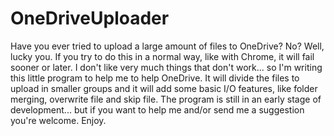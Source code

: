 # OneDriveUploader
Have you ever tried to upload a large amount of files to OneDrive? No? Well, lucky you.
If you try to do this in a normal way, like with Chrome, it will fail sooner or later.
I don't like very much things that don't work... so I'm writing this little program to help me to help OneDrive.
It will divide the files to upload in smaller groups and it will add some basic I/O features, like folder merging, overwrite file and skip file.
The program is still in an early stage of development... but if you want to help me and/or send me a suggestion you're welcome.
Enjoy.
